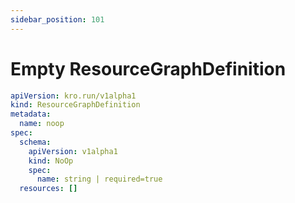 ```yaml
---
sidebar_position: 101
---
```


# Empty ResourceGraphDefinition

```yaml title="noop.yaml"
apiVersion: kro.run/v1alpha1
kind: ResourceGraphDefinition
metadata:
  name: noop
spec:
  schema:
    apiVersion: v1alpha1
    kind: NoOp
    spec:
      name: string | required=true
  resources: []
```
